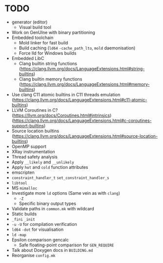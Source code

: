# TODO

- generator (editor)
    - Visual build tool
- Work on GenUIne with binary partitioning
- Embedded toolchain
    - Mold linker for fast build
    - Build caching (`ld64` `-cache_path_lto`, `mold` daemonisation)
    - Force lld for Windows builds
- Embedded LibC
    - Clang builtin string functions (https://clang.llvm.org/docs/LanguageExtensions.html#string-builtins)
    - Clang builtin memory functions (https://clang.llvm.org/docs/LanguageExtensions.html#memory-builtins)
- Use clang C11 atomic builtins in C11 threads emulation (https://clang.llvm.org/docs/LanguageExtensions.html#c11-atomic-builtins)
- LLVM Coroutines in C? (https://llvm.org/docs/Coroutines.html#intrinsics) (https://clang.llvm.org/docs/LanguageExtensions.html#c-coroutines-support-builtins)
- Source location builtins (https://clang.llvm.org/docs/LanguageExtensions.html#source-location-builtins)
- OpenMP support
- XRay instrumentation
- Thread safety analysis
- Apply `__likely` and `__unlikely`
- Apply `hot` and `cold` function attributes
- emscripten
- `constraint_handler_t` `set_constraint_handler_s`
- `libtool`
- MS `mimalloc`
- Investigate more `ld` options (Same vein as with `clang`)
    - `-Z`
    - Specific binary output types
- Validate paths in `common.mk` with wildcard
- Static builds
- `_fini` `_init`
- `-u` `-U` for compilation verification
- `ld64` `-dot` for visualisation
- `ld` `-map`
- Epsilon comparison gencalc
    - Safe floating-point comparison for `GEN_REQUIRE`
- Talk about Doxygen docs in `BUILDING.md`
- Reorganise `config.mk`